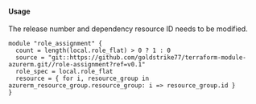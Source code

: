 #### Usage
The release number and dependency resource ID needs to be modified.
```hcl
module "role_assignment" {
  count = length(local.role_flat) > 0 ? 1 : 0
  source = "git::https://github.com/goldstrike77/terraform-module-azurerm.git//role-assignment?ref=v0.1"
  role_spec = local.role_flat
  resource = { for i, resource_group in azurerm_resource_group.resource_group: i => resource_group.id }
}
```